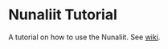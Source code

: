 # Nunaliit Tutorial
A tutorial on how to use the Nunaliit. See [wiki](https://github.com/boikle/nunaliit_tutorial/wiki).

